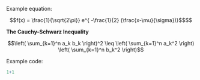 Example equation:
```math
f(x) = \frac{1}{\sqrt{2\pi}}  e^{ -\frac{1}{2} (\frac{x-\mu}{\sigma})}$$
```

**The Cauchy-Schwarz Inequality**
```math
\left( \sum_{k=1}^n a_k b_k \right)^2 \leq \left( \sum_{k=1}^n a_k^2 \right) \left( \sum_{k=1}^n b_k^2 \right)
```

Example code:
``` r
1+1
```